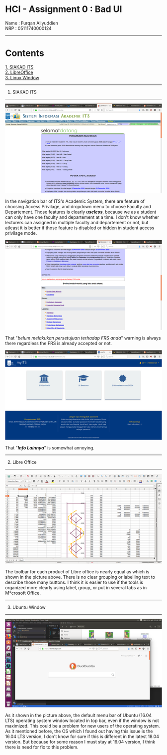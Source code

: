 # HCI - Assignment 0 : Bad UI

Name : Furqan Aliyuddien   
NRP  : 05111740000124   

------------------------------------

# __Contents__
[1. SIAKAD ITS](1-SIAKAD-ITS)  
[2. LibreOffice](2-Libre-Office)  
[3. Linux Window](3-Linux-Window)  

- - - -  

1. SIAKAD ITS
------------------------------------------

![ITS academic system 1](src/siakad1.png)

In the navigation bar of ITS's Academic System, there are feature of choosing Access Privilage, and dropdown menu to choose Faculty and Departement. Those features is clearly ***useless***, because we as a student can only have one faculty and departement at a time. I don't know whether lecturers can assigned in multiple faculty and departement or not, but atleast it is better if those feature is disabled or hidden in student access privilage mode.

![ITS academic system 2](src/siakad2.png)

That "*belum melakukan persetujuan terhadap FRS anda*" warning is always there regardless the FRS is already accepted or not.

![ITS academic system 3](src/siakad3.png)

That "__*Info Lainnya*__" is somewhat annoying.

- - - -  

2. Libre Office
---------------------------------------------

![Libre Office](src/libre.png)

The toolbar for each product of Libre office is nearly equal as which is shown in the picture above. There is no clear grouping or labelling text to describe those many buttons. I think it is easier to use if the tools is organized more clearly using label, group, or put in several tabs as in M*crosoft Office.

- - - -  

3. Ubuntu Window
---------------------------------------------

![Ubuntu Window](src/window.png)

As it shown in the picture above, the default menu bar of Ubuntu (16.04 LTS) operating system window located in top bar, even if the window is not maximized. This could be a problem for new users of the operating system. As it mentioned before, the OS which I found out having this issue is the 16.04 LTS version, I don't know for sure if this is different in the latest 18.04 version. But because for some reason I must stay at 16.04 version, I think there is need for fix to this problem.